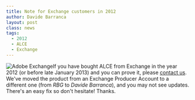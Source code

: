 ```yaml
---
title: Note for Exchange customers in 2012
author: Davide Barranca
layout: post
class: news
tags:
  - 2012
  - ALCE
  - Exchange
---
```

![Adobe Exchange][a]If you have bought ALCE from Exchange in the year 2012 (or before late January 2013) and you can prove it, please [contact us][1]. We've moved the product from an Exchange Producer Account to a different one (from *RBG* to *Davide Barranca*), and you may not see updates. There's an easy fix so don't hesitate! Thanks.

[a]: {{site.baseurl}}/news/images/AdobeExchange.png "Adobe Exchange 2012"
[1]: {{site.baseurl}}/support/index.html#contact-us "Contact Us"